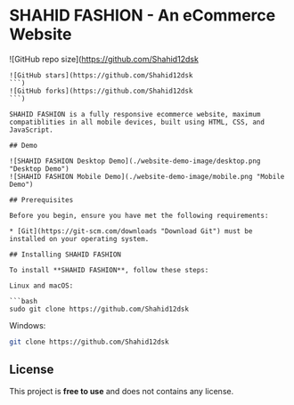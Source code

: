 # SHAHID FASHION - An eCommerce Website

![GitHub repo size](https://github.com/Shahid12dsk
```)
![GitHub stars](https://github.com/Shahid12dsk
```)
![GitHub forks](https://github.com/Shahid12dsk
```)

SHAHID FASHION is a fully responsive ecommerce website, maximum compatiblities in all mobile devices, built using HTML, CSS, and JavaScript.

## Demo

![SHAHID FASHION Desktop Demo](./website-demo-image/desktop.png "Desktop Demo")
![SHAHID FASHION Mobile Demo](./website-demo-image/mobile.png "Mobile Demo")

## Prerequisites

Before you begin, ensure you have met the following requirements:

* [Git](https://git-scm.com/downloads "Download Git") must be installed on your operating system.

## Installing SHAHID FASHION

To install **SHAHID FASHION**, follow these steps:

Linux and macOS:

```bash
sudo git clone https://github.com/Shahid12dsk
```

Windows:

```bash
git clone https://github.com/Shahid12dsk
```



## License

This project is **free to use** and does not contains any license.
